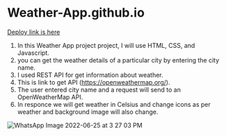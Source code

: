# Weather-App.github.io
[Deploy link is here](https://chhaya-bobade.github.io/Weather-App.github.io/)

1. In this Weather App project project, I  will use HTML, CSS, and Javascript.  
2. you can get the weather details of a particular city by entering the city name. 
3. I used REST API for get information about weather. 
4. This is link to get API (https://openweathermap.org/). 
5. The user entered city name and a request will send to an OpenWeatherMap API. 
6. In responce we will get weather in Celsius and change icons as per weather and background image will also change.

![WhatsApp Image 2022-06-25 at 3 27 03 PM](https://user-images.githubusercontent.com/91379325/175768589-60f8d291-9134-4f10-af9e-05c2d58007c6.jpeg)
